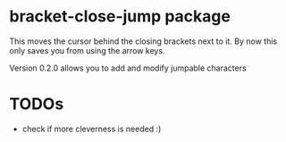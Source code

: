 # bracket-close-jump package

This moves the cursor behind the closing brackets next to it.
By now this only saves you from using the arrow keys.

Version 0.2.0  allows you to add and modify jumpable characters


# TODOs
* check if more cleverness is needed :)
